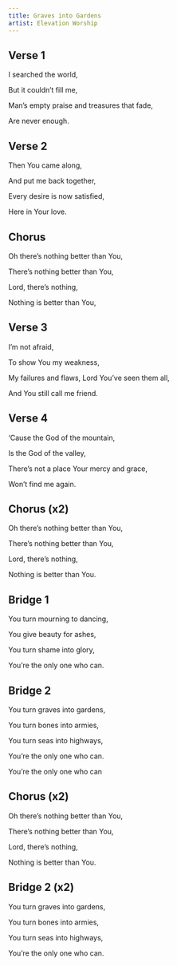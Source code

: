 ```yaml
---
title: Graves into Gardens
artist: Elevation Worship
---
```


## Verse 1

I searched the world,

But it couldn’t fill me,

Man’s empty praise and treasures that fade,

Are never enough.

## Verse 2

Then You came along,

And put me back together,

Every desire is now satisfied,

Here in Your love.

## Chorus

Oh there’s nothing better than You,

There’s nothing better than You,

Lord, there’s nothing,

Nothing is better than You,

## Verse 3

I’m not afraid,

To show You my weakness,

My failures and flaws, Lord You’ve seen them all,

And You still call me friend.

## Verse 4

‘Cause the God of the mountain,

Is the God of the valley,

There’s not a place Your mercy and grace,

Won’t find me again.

## Chorus (x2)

Oh there’s nothing better than You,

There’s nothing better than You,

Lord, there’s nothing,

Nothing is better than You.

## Bridge 1

You turn mourning to dancing,

You give beauty for ashes,

You turn shame into glory,

You’re the only one who can.

## Bridge 2

You turn graves into gardens,

You turn bones into armies,

You turn seas into highways,

You’re the only one who can.

You’re the only one who can

## Chorus (x2)

Oh there’s nothing better than You,

There’s nothing better than You,

Lord, there’s nothing,

Nothing is better than You.

## Bridge 2 (x2)

You turn graves into gardens,

You turn bones into armies,

You turn seas into highways,

You’re the only one who can.
